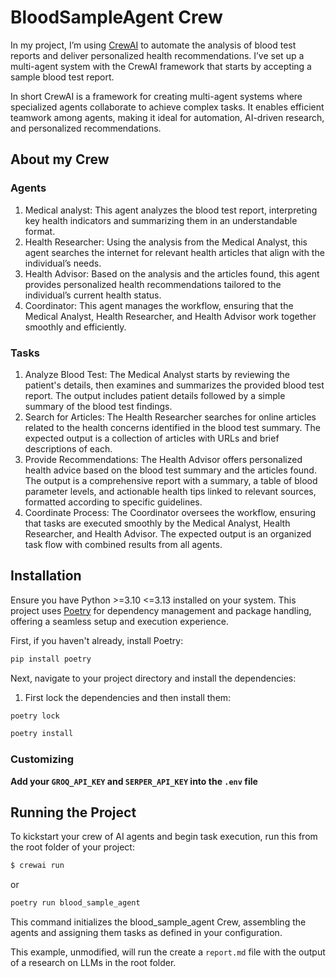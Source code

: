 # BloodSampleAgent Crew

In my project, I’m using [CrewAI](https://docs.crewai.com/) to automate the analysis of blood test reports and deliver personalized health recommendations. I’ve set up a multi-agent system with the CrewAI framework that starts by accepting a sample blood test report.

In short CrewAI is a framework for creating multi-agent systems where specialized agents collaborate to achieve complex tasks. It enables efficient teamwork among agents, making it ideal for automation, AI-driven research, and personalized recommendations.

## About my Crew

### Agents

1. Medical analyst: This agent analyzes the blood test report, interpreting key health indicators and summarizing them in an understandable format.
2. Health Researcher:
Using the analysis from the Medical Analyst, this agent searches the internet for relevant health articles that align with the individual’s needs.
3. Health Advisor:
Based on the analysis and the articles found, this agent provides personalized health recommendations tailored to the individual’s current health status.
4. Coordinator:
This agent manages the workflow, ensuring that the Medical Analyst, Health Researcher, and Health Advisor work together smoothly and efficiently.

### Tasks
1. Analyze Blood Test:
The Medical Analyst starts by reviewing the patient's details, then examines and summarizes the provided blood test report. The output includes patient details followed by a simple summary of the blood test findings.
2. Search for Articles:
The Health Researcher searches for online articles related to the health concerns identified in the blood test summary. The expected output is a collection of articles with URLs and brief descriptions of each.
3. Provide Recommendations:
The Health Advisor offers personalized health advice based on the blood test summary and the articles found. The output is a comprehensive report with a summary, a table of blood parameter levels, and actionable health tips linked to relevant sources, formatted according to specific guidelines.
4. Coordinate Process:
The Coordinator oversees the workflow, ensuring that tasks are executed smoothly by the Medical Analyst, Health Researcher, and Health Advisor. The expected output is an organized task flow with combined results from all agents.

## Installation

Ensure you have Python >=3.10 <=3.13 installed on your system. This project uses [Poetry](https://python-poetry.org/) for dependency management and package handling, offering a seamless setup and execution experience.

First, if you haven't already, install Poetry:

```bash
pip install poetry
```

Next, navigate to your project directory and install the dependencies:

1. First lock the dependencies and then install them:
```bash
poetry lock
```
```bash
poetry install
```
### Customizing

**Add your `GROQ_API_KEY` and `SERPER_API_KEY` into the `.env` file**


## Running the Project

To kickstart your crew of AI agents and begin task execution, run this from the root folder of your project:

```bash
$ crewai run
```
or
```bash
poetry run blood_sample_agent
```

This command initializes the blood_sample_agent Crew, assembling the agents and assigning them tasks as defined in your configuration.

This example, unmodified, will run the create a `report.md` file with the output of a research on LLMs in the root folder.
